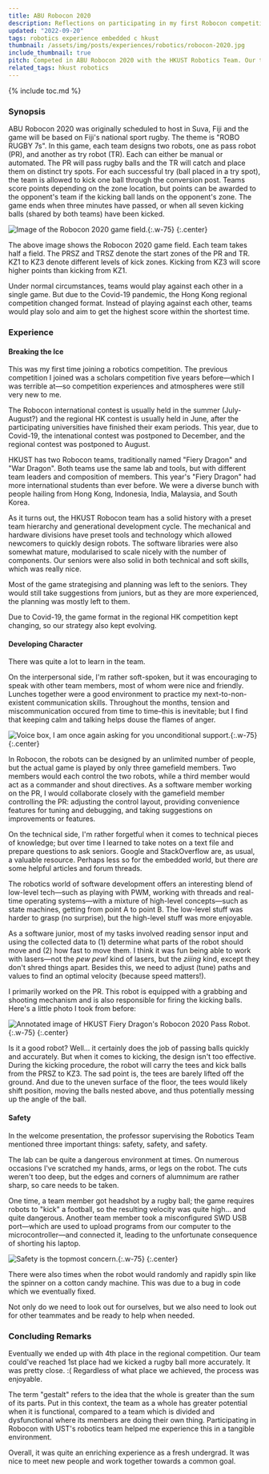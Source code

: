 ```yaml
---
title: ABU Robocon 2020
description: Reflections on participating in my first Robocon competition and the team gestalt.
updated: "2022-09-20"
tags: robotics experience embedded c hkust
thumbnail: /assets/img/posts/experiences/robotics/robocon-2020.jpg
include_thumbnail: true
pitch: Competed in ABU Robocon 2020 with the HKUST Robotics Team. Our team (Fiery Dragon) achieved 4th place along with other awards in the regional competition.
related_tags: hkust robotics
---
```


{% include toc.md %}

### Synopsis
ABU Robocon 2020 was originally scheduled to host in Suva, Fiji and the game will be based on Fiji's national sport rugby. The theme is "ROBO RUGBY 7s". In this game, each team designs two robots, one as pass robot (PR), and another as try robot (TR). Each can either be manual or automated. The PR will pass rugby balls and the TR will catch and place them on distinct try spots. For each successful try (ball placed in a try spot), the team is allowed to kick one ball through the conversion post. Teams score points depending on the zone location, but points can be awarded to the opponent's team if the kicking ball lands on the opponent's zone. The game ends when three minutes have passed, or when all seven kicking balls (shared by both teams) have been kicked.

![Image of the Robocon 2020 game field.](/assets/img/posts/experiences/robotics/robocon-2020-field.jpg){:.w-75}
{:.center}

The above image shows the Robocon 2020 game field. Each team takes half a field. The PRSZ and TRSZ denote the start zones of the PR and TR. KZ1 to KZ3 denote different levels of kick zones. Kicking from KZ3 will score higher points than kicking from KZ1.

Under normal circumstances, teams would play against each other in a single game. But due to the Covid-19 pandemic, the Hong Kong regional competition changed format. Instead of playing against each other, teams would play solo and aim to get the highest score within the shortest time.

### Experience
#### Breaking the Ice
This was my first time joining a robotics competition. The previous competition I joined was a scholars competition five years before—which I was terrible at—so competition experiences and atmospheres were still very new to me.

The Robocon international contest is usually held in the summer (July-August?) and the regional HK contest is usually held in June, after the participating universities have finished their exam periods. This year, due to Covid-19, the intenational contest was postponed to December, and the regional contest was postponed to August.

HKUST has two Robocon teams, traditionally named "Fiery Dragon" and "War Dragon". Both teams use the same lab and tools, but with different team leaders and composition of members. This year's "Fiery Dragon" had more international students than ever before. We were a diverse bunch with people hailing from Hong Kong, Indonesia, India, Malaysia, and South Korea.

As it turns out, the HKUST Robocon team has a solid history with a preset team hierarchy and generational development cycle. The mechanical and hardware divisions have preset tools and technology which allowed newcomers to quickly design robots. The software libraries were also somewhat mature, modularised to scale nicely with the number of components. Our seniors were also solid in both technical and soft skills, which was really nice.

Most of the game strategising and planning was left to the seniors. They would still take suggestions from juniors, but as they are more experienced, the planning was mostly left to them.

Due to Covid-19, the game format in the regional HK competition kept changing, so our strategy also kept evolving.

#### Developing Character
There was quite a lot to learn in the team.

On the interpersonal side, I'm rather soft-spoken, but it was encouraging to speak with other team members, most of whom were nice and friendly. Lunches together were a good environment to practice my next-to-non-existent communication skills. Throughout the months, tension and miscommunication occured from time to time–this is inevitable; but I find that keeping calm and talking helps douse the flames of anger.

![Voice box, I am once again asking for you unconditional support.](/assets/img/posts/memes/voice-box.jpg){:.w-75}
{:.center}

In Robocon, the robots can be designed by an unlimited number of people, but the actual game is played by only three gamefield members. Two members would each control the two robots, while a third member would act as a commander and shout directives. As a software member working on the PR, I would collaborate closely with the gamefield member controlling the PR: adjusting the control layout, providing convenience features for tuning and debugging, and taking suggestions on improvements or features.

On the technical side, I'm rather forgetful when it comes to technical pieces of knowledge; but over time I learned to take notes on a text file and prepare questions to ask seniors. Google and StackOverflow are, as usual, a valuable resource. Perhaps less so for the embedded world, but there *are* some helpful articles and forum threads.

The robotics world of software development offers an interesting blend of low-level tech—such as playing with PWM, working with threads and real-time operating systems—with a mixture of high-level concepts—such as state machines, getting from point A to point B. The low-level stuff was harder to grasp (no surprise), but the high-level stuff was more enjoyable.

As a software junior, most of my tasks involved reading sensor input and using the collected data to (1) determine what parts of the robot should move and (2) how fast to move them. I think it was fun being able to work with lasers—not the *pew pew!* kind of lasers, but the *ziiing* kind, except they don't shred things apart. Besides this, we need to adjust (tune) paths and values to find an optimal velocity (because speed matters!).

I primarily worked on the PR. This robot is equipped with a grabbing and shooting mechanism and is also responsible for firing the kicking balls. Here's a little photo I took from before:

![Annotated image of HKUST Fiery Dragon's Robocon 2020 Pass Robot.](/assets/img/posts/experiences/robotics/2020-pr-annotated.jpg){:.w-75}
{:.center}

Is it a good robot? Well... it certainly does the job of passing balls quickly and accurately. But when it comes to kicking, the design isn't too effective. During the kicking procedure, the robot will carry the tees and kick balls from the PRSZ to KZ3. The sad point is, the tees are barely lifted off the ground. And due to the uneven surface of the floor, the tees would likely shift position, moving the balls nested above, and thus potentially messing up the angle of the ball.

#### Safety
In the welcome presentation, the professor supervising the Robotics Team mentioned three important things: safety, safety, and safety.

The lab can be quite a dangerous environment at times. On numerous occasions I've scratched my hands, arms, or legs on the robot. The cuts weren't too deep, but the edges and corners of alumnimum are rather sharp, so care needs to be taken.

One time, a team member got headshot by a rugby ball; the game requires robots to "kick" a football, so the resulting velocity was quite high... and quite dangerous. Another team member took a misconfigured SWD USB port—which are used to upload programs from our computer to the microcontroller—and connected it, leading to the unfortunate consequence of shorting his laptop.

![Safety is the topmost concern.](/assets/img/posts/memes/robotics-safety.jpg){:.w-75}
{:.center}

There were also times when the robot would randomly and rapidly spin like the spinner on a cotton candy machine. This was due to a bug in code which we eventually fixed.

Not only do we need to look out for ourselves, but we also need to look out for other teammates and be ready to help when needed.

### Concluding Remarks
Eventually we ended up with 4th place in the regional competition. Our team could've reached 1st place had we kicked a rugby ball more accurately. It was pretty close. :( Regardless of what place we achieved, the process was enjoyable.

The term "gestalt" refers to the idea that the whole is greater than the sum of its parts. Put in this context, the team as a whole has greater potential when it is functional, compared to a team which is divided and dysfunctional where its members are doing their own thing. Participating in Robocon with UST's robotics team helped me experience this in a tangible environment.

Overall, it was quite an enriching experience as a fresh undergrad. It was nice to meet new people and work together towards a common goal.
